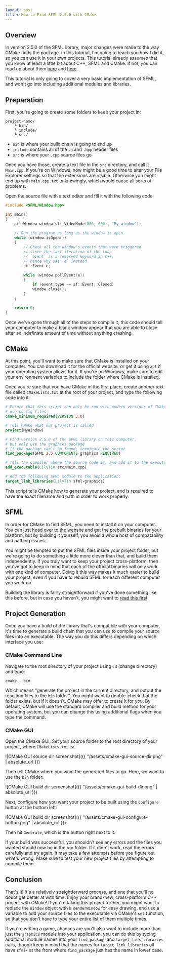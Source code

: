 ```yaml
---
layout: post
title: How to Find SFML 2.5.0 with CMake
---
```


## Overview
In version 2.5.0 of the SFML library, major changes were made to the way CMake
finds the package. In this tutorial, I'm going to teach you how I did it, so you
can use it in your own projects. This tutorial already assumes that you know at
least a little bit about C++, SFML and CMake. If not, you can read up about
them [here](https://www.sfml-dev.org/learn.php) and
[here](https://cmake.org/cmake-tutorial/).

This tutorial is only going to cover a very basic implementation of SFML,
and won't go into including additional modules and libraries.

## Preparation
First, you're going to create some folders to keep your project in:

```
project-name/
	└ bin/
	└ include/
	└ src/
```

- `bin` is where your build chain is going to end up
- `include` contains all of the `.h` and `.hpp` header files
- `src` is where your `.cpp` source files go

Once you have those, create a text file in the `src` directory, and call it
`Main.cpp`. If you're on Windows, now might be a good time to alter your File
Explorer settings so that the extensions are visible. Otherwise you might end
up with `Main.cpp.txt` unknowingly, which would cause all sorts of problems.

Open the source file with a text editor and fill it with the following code:

```cpp
#include <SFML/Window.hpp>

int main()
{
	sf::Window window(sf::VideoMode(800, 600), "My window");

	// Run the program as long as the window is open
	while (window.isOpen())
	{
		// Check all the window's events that were triggered
		// since the last iteration of the loop
		// `event` is a reserved keyword in C++, 
		// hence why use `e` instead
		sf::Event e;

		while (window.pollEvent(e))
		{
			if (event.type == sf::Event::Closed)
			window.close();
		}
	}

	return 0;
}
```

Once we've gone through all of the steps to compile it, this code should tell
your computer to make a blank window appear that you are able to close after
an indefinate amount of time without anything crashing.

## CMake
At this point, you'll want to make sure that CMake is installed on your
computer. You can download it for the official website, or get it using `apt` if
your operating system allows for it. If you're on Windows, make sure to edit
your environment variables to include the folder where CMake is installed.

Once you're sure that you have CMake in the first place, create another text file
called `CMakeLists.txt` at the root of your project, and type the following
code into it:

```cmake
# Ensure that this script can only be run with modern versions of CMake that
# use config files
cmake_minimum_required(VERSION 3.0)

# Tell CMake what our project is called
project(MyWindow)

# Find version 2.5.0 of the SFML library on this computer,
# but only use the graphics package
# If the package can't be found, terminate the script
find_package(SFML 2.5 COMPONENTS graphics REQUIRED)

# Tell the compiler where the source code is, and add it to the executable
add_executable(LilyTin src/Main.cpp)

# Add the following SFML module to the application:
target_link_libraries(LilyTin sfml-graphics)
```

This script tells CMake how to generate your project, and is required to have
the exact filename and path in order to work properly.

## SFML
In order for CMake to find SFML, you need to install it on your computer.
You can just [head over to the website](https://sfml-dev.org/download.php) and
get the prebuilt binaries for your platform, but by building it yourself, you
avoid a whole host of compatability and pathing issues.

You might be tempted to put the SFML files inside your project folder,
but we're going to do something a little more clever than that, and build them
independently. If you truly want to keep your project cross-platform,
then you've got to keep in mind that each of the official binaries will only
work with one kind of computer. Doing it this way makes it much easier to build
your project, even if you have to rebuild SFML for each different computer you
work on.

Building the library is fairly straightforward if you've done something like
this before, but in case you haven't, you might want to
[read this first](https://www.sfml-dev.org/tutorials/2.5/compile-with-cmake.php).

## Project Generation
Once you have a build of the library that's compatible with your computer, it's
time to generate a build chain that you can use to compile your source files
into an executable. The way you do this differs depending on which interface you
use:

### CMake Command Line
Navigate to the root directory of your project using `cd` (change directory)
and type:

```
cmake . bin
```

Which means "generate the project in the current directory, and output the
resulting files to the `bin` folder". You might want to double-check that the
folder exists, but if it doesn't, CMake may offer to create it for you.
By default, CMake will use the standard compiler and build method for your
operating system, but you can change this using additional flags when you type
the command.

### CMake GUI
Open the CMake GUI. Set your source folder to the root directory of your
project, where `CMakeLists.txt` is:

![CMake GUI source dir screenshot]({{ "/assets/cmake-gui-source-dir.png" | absolute_url }})

Then tell CMake where you want the generated files to go. Here, we want to use
the `bin` folder:

![CMake GUI build dir screenshot]({{ "/assets/cmake-gui-build-dir.png" | absolute_url }})

Next, configure how you want your project to be built using the `Configure`
button at the bottom left:

![CMake GUI build dir screenshot]({{ "/assets/cmake-gui-configure-button.png" | absolute_url }})

Then hit `Generate`, which is the button right next to it.

If your build was successful, you shouldn't see any errors and the files you
wanted should now be in the `bin` folder. If it didn't work, read the errors
carefully and try again. It may take a few attempts before you figure out what's
wrong. Make sure to test your new project files by attempting to compile them.

## Conclusion
That's it! It's a relatively straightforward process, and one that you'll no
doubt get better at with time. Enjoy your brand-new, cross-platform C++ project
with CMake! If you're taking this project further, you might want to replace
the `Window` object with a `RenderWindow` for easy drawing, and use a variable
to add your source files to the executable via CMake's `set` function,
so that you don't have to type your entire list of them multiple times.

If you're writing a game, chances are you'll also want to include more than just
the `graphics` module into your application. you can do this by typing additional
module names into your `find_package` and `target_link_libraries` calls, though
keep in mind that the names for `target_link_libraries` all have `sfml-` at the
front where `find_package` just has the name in lower case.